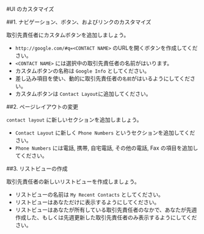 #UI のカスタマイズ

##1. ナビゲーション、ボタン、およびリンクのカスタマイズ

取引先責任者にカスタムボタンを追加しましょう。

- `http://google.com/#q=<CONTACT NAME>` のURLを開くボタンを作成してください。
- `<CONTACT NAME>` には選択中の取引先責任者の名前がはいります。
- カスタムボタンの名称は `Google Info` としてください。
- 差し込み項目を使い、動的に取引先責任者の`名前`がはいるようにしてください。
- カスタムボタンは `Contact Layout`に追加してください。

##2. ページレイアウトの変更

`contact layout` に新しいセクションを追加しましょう。

- `Contact Layout` に新しく `Phone Numbers` というセクションを追加してください。
- `Phone Numbers` には電話, 携帯, 自宅電話, その他の電話, Fax の項目を追加してください。


##3. リストビューの作成

取引先責任者の新しいリストビューを作成しましょう。

- リストビューの名前は `My Recent Contacts` としてください。
- リストビューはあなただけに表示するようにしてください。
- リストビューはあなたが所有している取引先責任者のなかで、あなたが先週作成した、もしくは先週更新した取引先責任者のみ表示するようにしてください。
